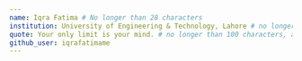 ```yaml
---
name: Iqra Fatima # No longer than 28 characters
institution: University of Engineering & Technology, Lahore # no longer than 58 characters
quote: Your only limit is your mind. # no longer than 100 characters, avoid using quotes(") to guarantee the format remains the same.
github_user: iqrafatimame
---
```

